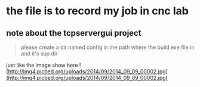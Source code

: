 # the file is to record my job in cnc lab
## note about the tcpservergui project
> please create a dir named config in the path where the build exe file in and it's sup dir

just like the image show here
![http://img4.picbed.org/uploads/2014/09/2014_09_09_00002.jpg](http://img4.picbed.org/uploads/2014/09/2014_09_09_00002.jpg)
